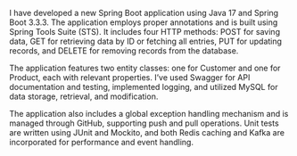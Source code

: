 I have developed a new Spring Boot application using Java 17 and Spring Boot 3.3.3. The application employs proper annotations and is built using Spring Tools Suite (STS). 
It includes four HTTP methods: POST for saving data, GET for retrieving data by ID 
or fetching all entries, PUT for updating records, and DELETE for removing records from the database.

The application features two entity classes: one for Customer and one for Product, each with relevant properties. 
I’ve used Swagger for API documentation and testing, implemented logging, and utilized MySQL for data storage, retrieval, and modification.

The application also includes a global exception handling mechanism and is managed through GitHub, supporting push and pull operations. 
Unit tests are written using JUnit and Mockito, and both Redis caching and Kafka are incorporated for performance and event handling.

